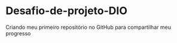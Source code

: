 # Desafio-de-projeto-DIO
Criando meu primeiro repositório no GitHub para compartilhar meu progresso
